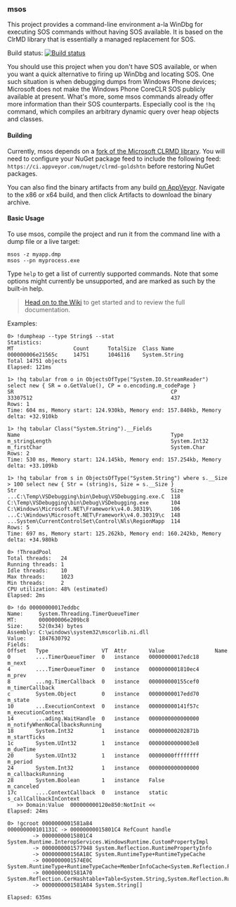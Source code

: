 ### msos

This project provides a command-line environment a-la WinDbg for executing SOS commands without having SOS available. It is based on the ClrMD library that is essentially a managed replacement for SOS.

Build status: [![Build status](https://ci.appveyor.com/api/projects/status/gla95e3t81oodbvh?svg=true)](https://ci.appveyor.com/project/goldshtn/msos)

You should use this project when you don't have SOS available, or when you want a quick alternative to firing up WinDbg and locating SOS. One such situation is when debugging dumps from Windows Phone devices; Microsoft does not make the Windows Phone CoreCLR SOS publicly available at present. What's more, some msos commands already offer more information than their SOS counterparts. Especially cool is the ```!hq``` command, which compiles an arbitrary dynamic query over heap objects and classes.

#### Building

Currently, msos depends on a [fork of the Microsoft CLRMD library](https://github.com/goldshtn/clrmd). You will need to configure your NuGet package feed to include the following feed: `https://ci.appveyor.com/nuget/clrmd-goldshtn` before restoring NuGet packages.

You can also find the binary artifacts from any build [on AppVeyor](https://ci.appveyor.com/project/goldshtn/msos). Navigate to the x86 or x64 build, and then click Artifacts to download the binary archive.

#### Basic Usage

To use msos, compile the project and run it from the command line with a dump file or a live target:

```
msos -z myapp.dmp
msos --pn myprocess.exe
```

Type ```help``` to get a list of currently supported commands. Note that some options might currently be unsupported, and are marked as such by the built-in help.

> [Head on to the Wiki](https://github.com/goldshtn/msos/wiki) to get started and to review the full documentation.

Examples:

```
0> !dumpheap --type String$ --stat
Statistics:
MT                   Count      TotalSize  Class Name
000000006e21565c     14751      1046116    System.String
Total 14751 objects
Elapsed: 121ms

1> !hq tabular from o in ObjectsOfType("System.IO.StreamReader") select new { SR = o.GetValue(), CP = o.encoding.m_codePage }
SR                                                  CP
33307512                                            437
Rows: 1
Time: 604 ms, Memory start: 124.930kb, Memory end: 157.840kb, Memory delta: +32.910kb

1> !hq tabular Class("System.String").__Fields
Name                                                Type
m_stringLength                                      System.Int32
m_firstChar                                         System.Char
Rows: 2
Time: 530 ms, Memory start: 124.145kb, Memory end: 157.254kb, Memory delta: +33.109kb

1> !hq tabular from s in ObjectsOfType("System.String") where s.__Size > 100 select new { Str = (string)s, Size = s.__Size }
Str                                                 Size
...C:\Temp\VSDebugging\bin\Debug\VSDebugging.exe.C  118
C:\Temp\VSDebugging\bin\Debug\VSDebugging.exe       104
C:\Windows\Microsoft.NET\Framework\v4.0.30319\      106
...C:\Windows\Microsoft.NET\Framework\v4.0.30319\c  148
...System\CurrentControlSet\Control\Nls\RegionMapp  114
Rows: 5
Time: 697 ms, Memory start: 125.262kb, Memory end: 160.242kb, Memory delta: +34.980kb

0> !ThreadPool
Total threads:   24
Running threads: 1
Idle threads:    10
Max threads:     1023
Min threads:     2
CPU utilization: 48% (estimated)
Elapsed: 2ms

0> !do 00000000017eddbc
Name:     System.Threading.TimerQueueTimer
MT:       000000006e209bc8
Size:     52(0x34) bytes
Assembly: C:\windows\system32\mscorlib.ni.dll
Value:    1847630792
Fields:
Offset   Type                 VT  Attr       Value                Name
0        ....TimerQueueTimer  0   instance   00000000017edc18     m_next
4        ....TimerQueueTimer  0   instance   0000000001810ec4     m_prev
8        ...ng.TimerCallback  0   instance   000000000155cef0     m_timerCallback
c        System.Object        0   instance   00000000017edd70     m_state
10       ...ExecutionContext  0   instance   000000000141f57c     m_executionContext
14       ...ading.WaitHandle  0   instance   0000000000000000     m_notifyWhenNoCallbacksRunning
18       System.Int32         1   instance   000000000202871b     m_startTicks
1c       System.UInt32        1   instance   00000000000003e8     m_dueTime
20       System.UInt32        1   instance   00000000ffffffff     m_period
24       System.Int32         1   instance   0000000000000000     m_callbacksRunning
28       System.Boolean       1   instance   False                m_canceled
17c      ....ContextCallback  0   instance   static               s_callCallbackInContext
   >> Domain:Value  000000000120e850:NotInit <<
Elapsed: 24ms

0> !gcroot 0000000001581a84
000000000101131C -> 00000000015801C4 RefCount handle
        -> 00000000015801C4 System.Runtime.InteropServices.WindowsRuntime.CustomPropertyImpl
        -> 0000000001577948 System.Reflection.RuntimePropertyInfo
        -> 000000000156A18C System.RuntimeType+RuntimeTypeCache
        -> 0000000001574E0C System.RuntimeType+RuntimeTypeCache+MemberInfoCache<System.Reflection.RuntimePropertyInfo>
        -> 0000000001581A70 System.Reflection.CerHashtable+Table<System.String,System.Reflection.RuntimePropertyInfo[]>
        -> 0000000001581A84 System.String[]

Elapsed: 635ms
```
